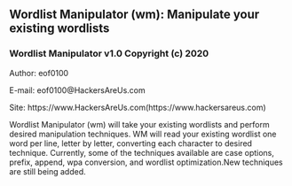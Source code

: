## **Wordlist Manipulator (wm): Manipulate your existing wordlists**
### Wordlist Manipulator v1.0 Copyright (c) 2020


<p>Author: eof0100</p>
<p>E-mail: eof0100@HackersAreUs.com </p>
<p>Site:   https://www.HackersAreUs.com(https://www.hackersareus.com) </p>

<p>
Wordlist Manipulator (wm) will take your existing wordlists and perform
desired manipulation techniques. WM will read your existing wordlist one
word per line, letter by letter, converting each character to desired technique.
Currently, some of the techniques available are case options, prefix, append, 
wpa conversion, and wordlist optimization.New techniques are still being added.
</p>
